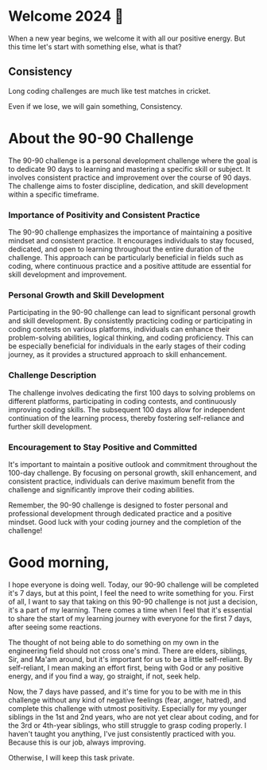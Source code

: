 # Welcome 2024 🎉
When a new year begins, we welcome it with all our positive energy.
But this time let's start with something else, what is that? 
## Consistency
Long coding challenges are much like test matches in cricket.

Even if we lose, we will gain something, Consistency.

# About the 90-90 Challenge

The 90-90 challenge is a personal development challenge where the goal is to dedicate 90 days to learning and mastering a specific skill or subject. It involves consistent practice and improvement over the course of 90 days. The challenge aims to foster discipline, dedication, and skill development within a specific timeframe.

### Importance of Positivity and Consistent Practice
The 90-90 challenge emphasizes the importance of maintaining a positive mindset and consistent practice. It encourages individuals to stay focused, dedicated, and open to learning throughout the entire duration of the challenge. This approach can be particularly beneficial in fields such as coding, where continuous practice and a positive attitude are essential for skill development and improvement.

### Personal Growth and Skill Development
Participating in the 90-90 challenge can lead to significant personal growth and skill development. By consistently practicing coding or participating in coding contests on various platforms, individuals can enhance their problem-solving abilities, logical thinking, and coding proficiency. This can be especially beneficial for individuals in the early stages of their coding journey, as it provides a structured approach to skill enhancement.

### Challenge Description
The challenge involves dedicating the first 100 days to solving problems on different platforms, participating in coding contests, and continuously improving coding skills. The subsequent 100 days allow for independent continuation of the learning process, thereby fostering self-reliance and further skill development.

### Encouragement to Stay Positive and Committed
It's important to maintain a positive outlook and commitment throughout the 100-day challenge. By focusing on personal growth, skill enhancement, and consistent practice, individuals can derive maximum benefit from the challenge and significantly improve their coding abilities.

Remember, the 90-90 challenge is designed to foster personal and professional development through dedicated practice and a positive mindset. Good luck with your coding journey and the completion of the challenge!


# Good morning, 
I hope everyone is doing well. Today, our 90-90 challenge will be completed it's 7 days, but at this point, I feel the need to write something for you. First of all, I want to say that taking on this 90-90 challenge is not just a decision, it's a part of my learning. There comes a time when I feel that it's essential to share the start of my learning journey with everyone for the first 7 days, after seeing some reactions.

The thought of not being able to do something on my own in the engineering field should not cross one's mind. There are elders, siblings, Sir, and Ma'am around, but it's important for us to be a little self-reliant. By self-reliant, I mean making an effort first, being with God or any positive energy, and if you find a way, go straight, if not, seek help.

Now, the 7 days have passed, and it's time for you to be with me in this challenge without any kind of negative feelings (fear, anger, hatred), and complete this challenge with utmost positivity. Especially for my younger siblings in the 1st and 2nd years, who are not yet clear about coding, and for the 3rd or 4th-year siblings, who still struggle to grasp coding properly. I haven't taught you anything, I've just consistently practiced with you. Because this is our job, always improving.

Otherwise, I will keep this task private.





